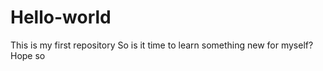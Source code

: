 Hello-world
===========

This is my first repository
So is it time to learn something new for myself?
Hope so
